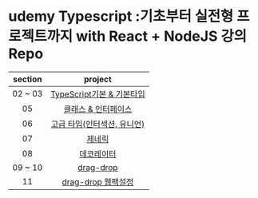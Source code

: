 # udemy Typescript :기초부터 실전형 프로젝트까지 with React + NodeJS 강의 Repo

| section |                                                project                                                |
| :-----: | :---------------------------------------------------------------------------------------------------: |
| 02 ~ 03 | [TypeScript기본 & 기본타입](https://github.com/Anjiwoong/TypeScript-Study/tree/main/understanding-ts) |
|   05    |    [클래스 & 인터페이스](https://github.com/Anjiwoong/TypeScript-Study/tree/main/class-interface)     |
|   06    | [고급 타입(인터섹션, 유니언)](https://github.com/Anjiwoong/TypeScript-Study/tree/main/advanced-type)  |
|   07    |               [제네릭](https://github.com/Anjiwoong/TypeScript-Study/tree/main/generic)               |
|   08    |           [데코레이터](https://github.com/Anjiwoong/TypeScript-Study/tree/main/decorators)            |
| 09 ~ 10 |            [drag-drop](https://github.com/Anjiwoong/TypeScript-Study/tree/main/drag-drop)             |
|   11    |    [drag-drop 웹팩설정](https://github.com/Anjiwoong/TypeScript-Study/tree/main/drag-drop-webpack)    |
